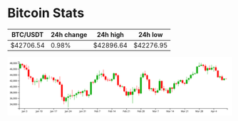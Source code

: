 # Bitcoin Stats

BTC/USDT|24h change|24h high|24h low|
|---|---|---|---|
|$42706.54|0.98%|$42896.64|$42276.95|

<img src="./chart.svg">
